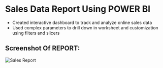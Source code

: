 # Sales Data Report Using POWER BI
* Created interactive dashboard to track and analyze online sales data
* Used complex parameters to drill down in worksheet and customization using filters and slicers

## Screenshot Of REPORT:
![Sales Report](https://github.com/mayurs121/sales-report/assets/101388775/24f2c5c0-aef3-40ce-8781-c9865ad0a50f)
